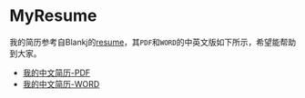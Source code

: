 # MyResume

我的简历参考自Blankj的[resume](https://github.com/Blankj/resume/edit/master/README.md)，其`PDF`和`WORD`的中英文版如下所示，希望能帮助到大家。

* [我的中文简历-PDF](https://github.com/JsonChao/MyResume/blob/master/%E5%B1%88%E8%B6%85-Android%E5%BC%80%E5%8F%91%E5%B7%A5%E7%A8%8B%E5%B8%88-%E4%B8%AA%E4%BA%BA%E7%AE%80%E5%8E%86.pdf)
* [我的中文简历-WORD](https://github.com/JsonChao/MyResume/blob/master/%E5%B1%88%E8%B6%85-Android%E5%BC%80%E5%8F%91%E5%B7%A5%E7%A8%8B%E5%B8%88-%E4%B8%AA%E4%BA%BA%E7%AE%80%E5%8E%86.docx)

